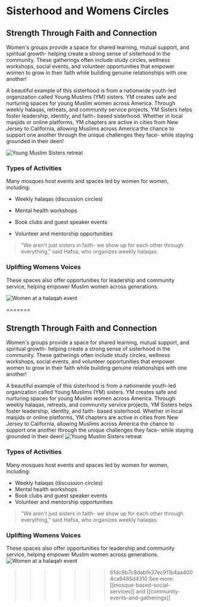 # Sisterhood and Womens Circles
## Strength Through Faith and Connection

Women's groups provide a space for shared learning, mutual support, and spiritual growth- helping create a strong sense of sisterhood in the community. These gatherings often include study circles, wellness workshops, social events, and volunteer opportunities that empower women to grow in their faith while building genuine relationships with one another!

  

A beautiful example of this sisterhood is from a nationwide youth-led organization called Young Muslims (YM) sisters. YM creates safe and nurturing spaces for young Muslim women across America. Through weekly halaqas, retreats, and community service projects, YM Sisters helps foster leadership, identity, and faith- based sisterhood. Whether in local masjids or online platforms, YM chapters are active in cities from New Jersey to California, allowing Muslims across America the chance to support one another through the unique challenges they face- while staying grounded in their deen!

![Young Muslim Sisters retreat](https://ymsisters.com/wp-content/uploads/2024/04/94d87ad5-b299-441c-82d5-7752c50a711c-jpg.webp)

  

### Types of Activities

Many mosques host events and spaces led by women for women, including:

- Weekly halaqas (discussion circles)

- Mental health workshops

- Book clubs and guest speaker events

- Volunteer and mentorship opportunities

>"We aren't just sisters in faith- we show up for each other through everything," said Hafsa, who organizes weekly halaqas.

  

### Uplifting Womens Voices

These spaces also offer opportunities for leadership and community service, helping empower Muslim women across generations.

![Women at a halaqah event](https://i.pinimg.com/736x/2d/6a/e6/2d6ae6cb0a7b51ad0c0b31d7504100a8.jpg)

  

=======

## Strength Through Faith and Connection
Women's groups provide a space for shared learning, mutual support, and spiritual growth- helping create a strong sense of sisterhood in the community. These gatherings often include study circles, wellness workshops, social events, and volunteer opportunities that empower women to grow in their faith while building genuine relationships with one another!

A beautiful example of this sisterhood is from a nationwide youth-led organization called Young Muslims (YM) sisters. YM creates safe and nurturing spaces for young Muslim women across America. Through weekly halaqas, retreats, and community service projects, YM Sisters helps foster leadership, identity, and faith- based sisterhood. Whether in local masjids or online platforms, YM chapters are active in cities from New Jersey to California, allowing Muslims across America the chance to support one another through the unique challenges they face- while staying grounded in their deen!
![Young Muslim Sisters retreat](https://ymsisters.com/wp-content/uploads/2024/04/94d87ad5-b299-441c-82d5-7752c50a711c-jpg.webp)

### Types of Activities
Many mosques host events and spaces led by women for women, including:
- Weekly halaqas (discussion circles)
- Mental health workshops
- Book clubs and guest speaker events
- Volunteer and mentorship opportunities
>"We aren't just sisters in faith- we show up for each other through everything," said Hafsa, who organizes weekly halaqas.

### Uplifting Womens Voices
These spaces also offer opportunities for leadership and community service, helping empower Muslim women across generations.
![Women at a halaqah event](https://i.pinimg.com/736x/2d/6a/e6/2d6ae6cb0a7b51ad0c0b31d7504100a8.jpg)

>>>>>>> 61dc9b7c8dabfe37ec911b4aa4004ca9485d4310
See more: [[mosque-based-social-services]] and [[community-events-and-gatherings]]